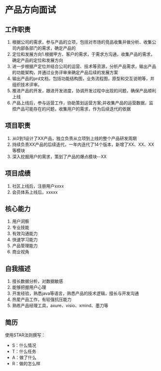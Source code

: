 # 产品方向面试

## 工作职责

1. 根据公司的需求，参与产品的立项，包括对市场的竞品收集并做分析、收集公司内部各部门的需求，确定产品的
2. 定位和发展方向1.根据甲方、客户的需求，于需求方沟通，收集产品的需求，确定产品的定位和发展方向
3. 进一步根据产定位并结合公司的运营、技术等资源，分析产品需求，输出产品的功能架构，并通过业务评审来确定产品后续的发展方案
4. 输出产品的prd文档，包括功能结构图，业务流程图，原型和交互说明等，并组织技术评审。
5. 推进产品的开发，跟进开发进度，协调开发过程中出现的问题，确保产品顺利上线
6. 产品上线后，参与运营工作，协助策划运营方案;并收集产品的运营数据，监控产品可能存在的问题，收集用户的需求，作为后续迭代的依据

## 项目职责

1. 从0到1设计了XX产品，独立负责从立项到上线的整个产品研发周期
2. 持续负责XX产品的后续迭代，一年内迭代了14个版本，新增了XX、XX、XX等模块
3. 深入挖掘用户的需求，策划了产品的爆点模块--XX

## 项目成绩

1. 社区上线后，注册用户xxxx
2. 会员体系上线后，xxxxx

## 核心能力

1. 用户洞察
2. 专业技能
3. 有效沟通能力
4. 快速学习能力
5. 产品管理能力
6. 商业视角

## 自我描述

1. 擅长数据分析，对数据敏感
2. 能够把握用户心理
3. 开发经验，熟悉java等语言，熟悉产品的技术逻辑，擅长与开发沟通
4. 热爱产品工作，有较强抗压能力
5. 熟练产品经理工具，axure、visio、xmind、墨刀等

## 简历

使用STAR法则撰写：

* S：什么情况
* T：什么任务
* A：做了什么
* R：做的怎么样

